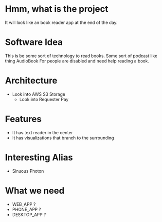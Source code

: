 # Hmm, what is the project

It will look like an book reader app at the end of the day.

# Software Idea

This is be some sort of technology to read books.
Some sort of podcast like thing
AudioBook
For people are disabled and need help reading a book.

# Architecture

  - Look into AWS S3 Storage
    - Look into Requester Pay

# Features

  - It has text reader in the center
  - It has visualizations that branch to the surrounding

# Interesting Alias
  
  - Sinuous Photon

# What we need
  - WEB_APP ?
  - PHONE_APP ?
  - DESKTOP_APP ?
